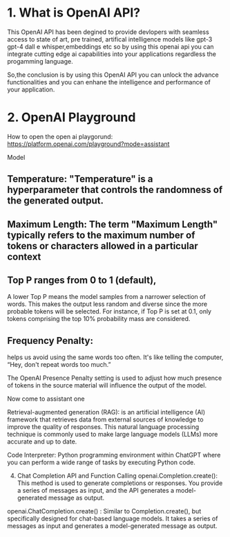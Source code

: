 # 1. What is OpenAI API?
This OpenAI API has been degined to provide devlopers with seamless access to state of art, pre trained, artifical intelligence models like gpt-3 gpt-4 dall e whisper,embeddings etc so by using this openai api you can integrate cutting edge ai capabilities into your applications regardless the progamming language.

So,the conclusion is by using this OpenAI API you can unlock the advance functionalities and you can enhane the intelligence and performance of your application.


# 2. OpenAI Playground
How to open the open ai playgorund: https://platform.openai.com/playground?mode=assistant

Model

## Temperature: "Temperature" is a hyperparameter that controls the randomness of the generated output.

## Maximum Length: The term "Maximum Length" typically refers to the maximum number of tokens or characters allowed in a particular context

## Top P ranges from 0 to 1 (default), 
A lower Top P means the model samples from a narrower selection of words. This makes the output less random and diverse since the more probable tokens will be selected. For instance, if Top P is set at 0.1, only tokens comprising the top 10% probability mass are considered.

## Frequency Penalty: 
helps us avoid using the same words too often. It's like telling the computer, “Hey, don't repeat words too much.”

The OpenAI Presence Penalty setting is used to adjust how much presence of tokens in the source material will influence the output of the model.

Now come to assistant one

Retrieval-augmented generation (RAG): is an artificial intelligence (AI) framework that retrieves data from external sources of knowledge to improve the quality of responses. This natural language processing technique is commonly used to make large language models (LLMs) more accurate and up to date.

Code Interpreter: Python programming environment within ChatGPT where you can perform a wide range of tasks by executing Python code.

4. Chat Completion API and Function Calling
openai.Completion.create(): This method is used to generate completions or responses. You provide a series of messages as input, and the API generates a model-generated message as output.

openai.ChatCompletion.create() : Similar to Completion.create(), but specifically designed for chat-based language models. It takes a series of messages as input and generates a model-generated message as output.
